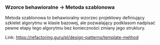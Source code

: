 ### Wzorce behawioralne -> Metoda szablonowa

Metoda szablonowa to behawioralny wzorzec projektowy definiujący szkielet algorytmu w klasie bazowej, ale pozwalający podklasom nadpisać pewne etapy tego algorytmu bez konieczności zmiany jego struktury.

Link: https://refactoring.guru/pl/design-patterns/template-method